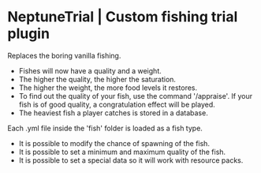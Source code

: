 # NeptuneTrial | Custom fishing trial plugin

Replaces the boring vanilla fishing.

* Fishes will now have a quality and a weight.
* The higher the quality, the higher the saturation.
* The higher the weight, the more food levels it restores.
* To find out the quality of your fish, use the command '/appraise'.
  If your fish is of good quality, a congratulation effect will be played.
* The heaviest fish a player catches is stored in a database.

Each .yml file inside the 'fish' folder is loaded as a fish type.
* It is possible to modify the chance of spawning of the fish.
* It is possible to set a minimum and maximum quality of the fish.
* It is possible to set a special data so it will work with resource packs.
